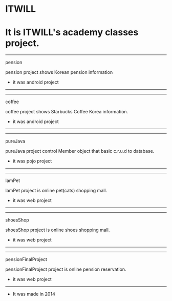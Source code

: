 # ITWILL
# It is ITWILL's academy classes project.
-----------------------------------------------------------
pension

pension project shows Korean pension information
- it was android project
-----------------------------------------------------------
-----------------------------------------------------------
coffee

coffee project shows Starbucks Coffee Korea information.
 - it was android project
-----------------------------------------------------------
-----------------------------------------------------------
pureJava

pureJava project control Member object that basic c.r.u.d to database.
 - it was pojo project
-----------------------------------------------------------
-----------------------------------------------------------
IamPet

IamPet project is online pet(cats) shopping mall.
 - it was web project
-----------------------------------------------------------
-----------------------------------------------------------
shoesShop

shoesShop project is online shoes shopping mall.
 - it was web project
-----------------------------------------------------------
-----------------------------------------------------------
pensionFinalProject

pensionFinalProject project is online pension reservation.
 - it was web project
-----------------------------------------------------------


- It was made in 2014
